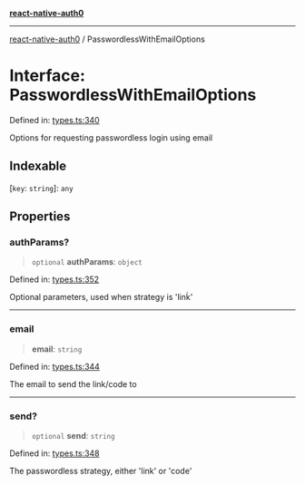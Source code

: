 [**react-native-auth0**](../README.md)

---

[react-native-auth0](../globals.md) / PasswordlessWithEmailOptions

# Interface: PasswordlessWithEmailOptions

Defined in: [types.ts:340](https://github.com/auth0/react-native-auth0/blob/64b3136e2ba68da80f979438fc7bc3abab9becdd/src/types.ts#L340)

Options for requesting passwordless login using email

## Indexable

\[`key`: `string`\]: `any`

## Properties

### authParams?

> `optional` **authParams**: `object`

Defined in: [types.ts:352](https://github.com/auth0/react-native-auth0/blob/64b3136e2ba68da80f979438fc7bc3abab9becdd/src/types.ts#L352)

Optional parameters, used when strategy is 'linḱ'

---

### email

> **email**: `string`

Defined in: [types.ts:344](https://github.com/auth0/react-native-auth0/blob/64b3136e2ba68da80f979438fc7bc3abab9becdd/src/types.ts#L344)

The email to send the link/code to

---

### send?

> `optional` **send**: `string`

Defined in: [types.ts:348](https://github.com/auth0/react-native-auth0/blob/64b3136e2ba68da80f979438fc7bc3abab9becdd/src/types.ts#L348)

The passwordless strategy, either 'link' or 'code'
